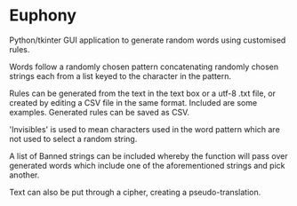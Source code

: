 # Euphony
Python/tkinter GUI application to generate random words using customised rules.

Words follow a randomly chosen pattern concatenating randomly chosen strings each from a list keyed to the character in the pattern.

Rules can be generated from the text in the text box or a utf-8 .txt file, or created by editing a CSV file in the same format.
Included are some examples.
Generated rules can be saved as CSV.

'Invisibles' is used to mean characters used in the word pattern which are not used to select a random string.

A list of Banned strings can be included whereby the function will pass over generated words which include one of the aforementioned strings and pick another.

Text can also be put through a cipher, creating a pseudo-translation.
